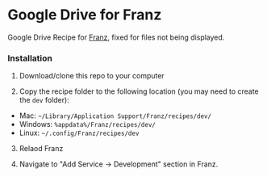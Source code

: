 # Google Drive for Franz

Google Drive Recipe for [Franz](http://meetfranz.com), fixed for files not being displayed.

### Installation

1. Download/clone this repo to your computer

2. Copy the recipe folder to the following location (you may need to create the `dev` folder):
* Mac: `~/Library/Application Support/Franz/recipes/dev/`
* Windows: `%appdata%/Franz/recipes/dev/`
* Linux: `~/.config/Franz/recipes/dev`

3. Relaod Franz

4. Navigate to "Add Service -> Development" section in Franz.